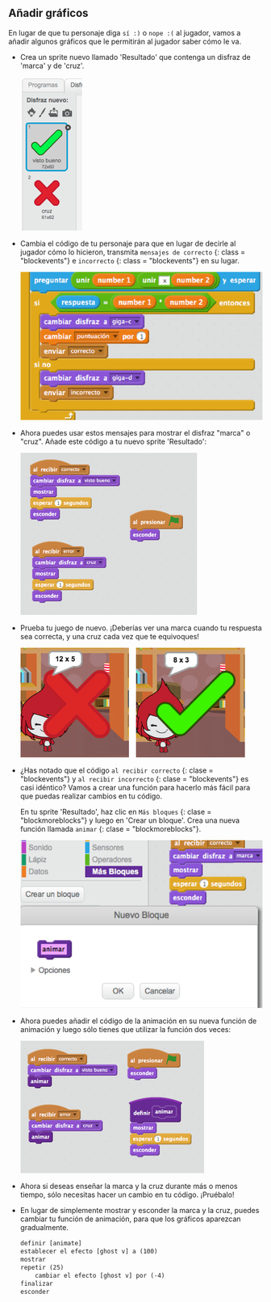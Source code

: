 ## Añadir gráficos

En lugar de que tu personaje diga ` sí :) ` o ` nope :( ` al jugador, vamos a añadir algunos gráficos que le permitirán al jugador saber cómo le va.

+ Crea un sprite nuevo llamado 'Resultado' que contenga un disfraz de 'marca' y de 'cruz'.
    
    ![screenshot](images/brain-result.png)

+ Cambia el código de tu personaje para que en lugar de decirle al jugador cómo lo hicieron, transmita ` mensajes de correcto ` {: class = "blockevents"} e ` incorrecto ` {: class = "blockevents"} en su lugar.
    
    ![screenshot](images/brain-broadcast-answer.png)

+ Ahora puedes usar estos mensajes para mostrar el disfraz "marca" o "cruz". Añade este código a tu nuevo sprite 'Resultado':
    
    ![screenshot](images/brain-show-answer.png)

+ Prueba tu juego de nuevo. ¡Deberías ver una marca cuando tu respuesta sea correcta, y una cruz cada vez que te equivoques!
    
    ![screenshot](images/brain-test-answer.png)

+ ¿Has notado que el código `al recibir correcto` {: clase = "blockevents"} y `al recibir incorrecto` {: clase = "blockevents"} es casi idéntico? Vamos a crear una función para hacerlo más fácil para que puedas realizar cambios en tu código.
    
    En tu sprite 'Resultado', haz clic en `Más bloques` {: clase = "blockmoreblocks"} y luego en 'Crear un bloque'. Crea una nueva función llamada `animar` {: clase = "blockmoreblocks"}.
    
    ![screenshot](images/brain-animate-function.png)

+ Ahora puedes añadir el código de la animación en su nueva función de animación y luego sólo tienes que utilizar la función dos veces:
    
    ![screenshot](images/brain-use-function.png)

+ Ahora si deseas enseñar la marca y la cruz durante más o menos tiempo, sólo necesitas hacer un cambio en tu código. ¡Pruébalo!

+ En lugar de simplemente mostrar y esconder la marca y la cruz, puedes cambiar tu función de animación, para que los gráficos aparezcan gradualmente.
    
    ```blocks
    definir [animate]
    establecer el efecto [ghost v] a (100)
    mostrar
    repetir (25)
        cambiar el efecto [ghost v] por (-4)
    finalizar
    esconder
```